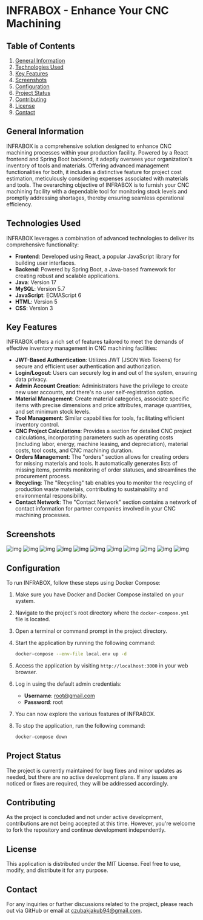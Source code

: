 # INFRABOX - Enhance Your CNC Machining

## Table of Contents

1. [General Information](#general-information)
2. [Technologies Used](#technologies-used)
3. [Key Features](#key-features)
4. [Screenshots](#screenshots)
5. [Configuration](#configuration)
6. [Project Status](#project-status)
7. [Contributing](#contributing)
8. [License](#license)
9. [Contact](#contact)

## General Information

INFRABOX is a comprehensive solution designed to enhance CNC machining processes within your production facility. Powered by a React frontend and Spring Boot backend, it adeptly oversees your organization's inventory of tools and materials. Offering advanced management functionalities for both, it includes a distinctive feature for project cost estimation, meticulously considering expenses associated with materials and tools. The overarching objective of INFRABOX is to furnish your CNC machining facility with a dependable tool for monitoring stock levels and promptly addressing shortages, thereby ensuring seamless operational efficiency.

## Technologies Used

INFRABOX leverages a combination of advanced technologies to deliver its comprehensive functionality:

- **Frontend**: Developed using React, a popular JavaScript library for building user interfaces.
- **Backend**: Powered by Spring Boot, a Java-based framework for creating robust and scalable applications.
- **Java**: Version 17
- **MySQL**: Version 5.7
- **JavaScript**: ECMAScript 6
- **HTML**: Version 5
- **CSS**: Version 3

## Key Features

INFRABOX offers a rich set of features tailored to meet the demands of effective inventory management in CNC machining facilities:

- **JWT-Based Authentication**: Utilizes JWT (JSON Web Tokens) for secure and efficient user authentication and authorization.
- **Login/Logout**: Users can securely log in and out of the system, ensuring data privacy.
- **Admin Account Creation**: Administrators have the privilege to create new user accounts, and there's no user self-registration option.
- **Material Management**: Create material categories, associate specific items with precise dimensions and price attributes, manage quantities, and set minimum stock levels.
- **Tool Management**: Similar capabilities for tools, facilitating efficient inventory control.
- **CNC Project Calculations**: Provides a section for detailed CNC project calculations, incorporating parameters such as operating costs (including labor, energy, machine leasing, and depreciation), material costs, tool costs, and CNC machining duration.
- **Orders Management**: The "orders" section allows for creating orders for missing materials and tools. It automatically generates lists of missing items, permits monitoring of order statuses, and streamlines the procurement process.
- **Recycling**: The "Recycling" tab enables you to monitor the recycling of production waste materials, contributing to sustainability and environmental responsibility.
- **Contact Network**: The "Contact Network" section contains a network of contact information for partner companies involved in your CNC machining processes.

## Screenshots

![img](./src/main/resources/static/screenshots/infrabox_1.JPG)
![img](./src/main/resources/static/screenshots/infrabox_2.JPG)
![img](./src/main/resources/static/screenshots/infrabox_3.JPG)
![img](./src/main/resources/static/screenshots/infrabox_4.JPG)
![img](./src/main/resources/static/screenshots/infrabox_5.JPG)
![img](./src/main/resources/static/screenshots/infrabox_6.JPG)
![img](./src/main/resources/static/screenshots/infrabox_7.JPG)
![img](./src/main/resources/static/screenshots/infrabox_8.JPG)
![img](./src/main/resources/static/screenshots/infrabox_9.JPG)
![img](./src/main/resources/static/screenshots/infrabox_10.JPG)
![img](./src/main/resources/static/screenshots/infrabox_11.JPG)

## Configuration

To run INFRABOX, follow these steps using Docker Compose:

1. Make sure you have Docker and Docker Compose installed on your system.
2. Navigate to the project's root directory where the `docker-compose.yml` file is located.
3. Open a terminal or command prompt in the project directory.
4. Start the application by running the following command:

   ```sh
   docker-compose --env-file local.env up -d
   ```

5. Access the application by visiting `http://localhost:3000` in your web browser.
6. Log in using the default admin credentials:

   - **Username**: root@gmail.com
   - **Password**: root

7. You can now explore the various features of INFRABOX.
8. To stop the application, run the following command:

   ```sh
   docker-compose down
   ```

## Project Status

The project is currently maintained for bug fixes and minor updates as needed, but there are no active development plans. If any issues are noticed or fixes are required, they will be addressed accordingly.

## Contributing

As the project is concluded and not under active development, contributions are not being accepted at this time. However, you're welcome to fork the repository and continue development independently.

## License

This application is distributed under the MIT License. Feel free to use, modify, and distribute it for any purpose.

## Contact

For any inquiries or further discussions related to the project, please reach out via GitHub or email at czubakjakub94@gmail.com.
